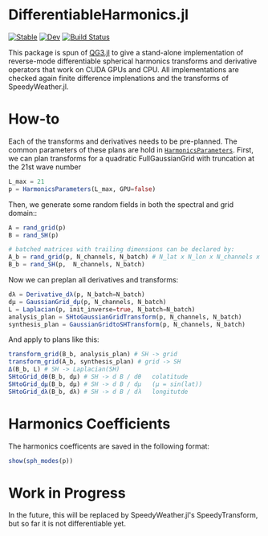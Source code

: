 # DifferentiableHarmonics.jl

[![Stable](https://img.shields.io/badge/docs-stable-blue.svg)](https://maximilian-gelbrecht.github.io/DifferentiableHarmonics.jl/stable/)
[![Dev](https://img.shields.io/badge/docs-dev-blue.svg)](https://maximilian-gelbrecht.github.io/DifferentiableHarmonics.jl/dev/)
[![Build Status](https://github.com/maximilian-gelbrecht/DifferentiableHarmonics.jl/actions/workflows/CI.yml/badge.svg?branch=main)](https://github.com/maximilian-gelbrecht/DifferentiableHarmonics.jl/actions/workflows/CI.yml?query=branch%3Amain)

This package is spun of [QG3.jl](https://github.com/maximilian-gelbrecht/QG3.jl) to give a stand-alone implementation of reverse-mode differentiable spherical harmonics transforms and derivative operators that work on CUDA GPUs and CPU. All implementations are checked again finite difference implenations and the transforms of SpeedyWeather.jl.

# How-to 

Each of the transforms and derivatives needs to be pre-planned. The common parameters of these plans are hold in [`HarmonicsParameters`](@ref). First, we can plan transforms for a quadratic FullGaussianGrid with truncation at the 21st wave number

```julia 
L_max = 21
p = HarmonicsParameters(L_max, GPU=false)
```

Then, we generate some random fields in both the spectral and grid domain:: 
```julia 
A = rand_grid(p)
B = rand_SH(p)

# batched matrices with trailing dimensions can be declared by:
A_b = rand_grid(p, N_channels, N_batch) # N_lat x N_lon x N_channels x N_batch
B_b = rand_SH(p,  N_channels, N_batch)
```

Now we can preplan all derivatives and transforms:
```julia 
dλ = Derivative_dλ(p, N_batch=N_batch)
dμ = GaussianGrid_dμ(p, N_channels, N_batch)
L = Laplacian(p, init_inverse=true, N_batch=N_batch)
analysis_plan = SHtoGaussianGridTransform(p, N_channels, N_batch)
synthesis_plan = GaussianGridtoSHTransform(p, N_channels, N_batch)
```

And apply to plans like this:
```julia
transform_grid(B_b, analysis_plan) # SH -> grid 
transform_grid(A_b, synthesis_plan) # grid -> SH 
Δ(B_b, L) # SH -> Laplacian(SH)
SHtoGrid_dθ(B_b, dμ) # SH -> d B / dθ   colatitude
SHtoGrid_dμ(B_b, dμ) # SH -> d B / dμ   (μ = sin(lat))
SHtoGrid_dλ(B_b, dλ) # SH -> d B / dλ   longitutde
```

# Harmonics Coefficients

The harmonics coefficents are saved in the following format: 

```julia 
show(sph_modes(p))
```

# Work in Progress

In the future, this will be replaced by SpeedyWeather.jl's SpeedyTransform, but so far it is not differentiable yet. 
